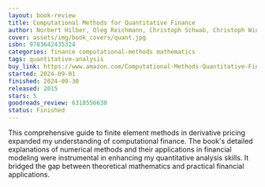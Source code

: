 ```yaml
---
layout: book-review
title: Computational Methods for Quantitative Finance
author: Norbert Hilber, Oleg Reichmann, Christoph Schwab, Christoph Winter
cover: assets/img/book_covers/quant.jpg
isbn: 9783642435324
categories: finance computational-methods mathematics
tags: quantitative-analysis
buy_link: https://www.amazon.com/Computational-Methods-Quantitative-Finance-Derivative/dp/3642435327
started: 2024-09-01
finished: 2024-09-30
released: 2015
stars: 5
goodreads_review: 6318556638
status: Finished
---
```


This comprehensive guide to finite element methods in derivative pricing expanded my understanding of computational finance. The book's detailed explanations of numerical methods and their applications in financial modeling were instrumental in enhancing my quantitative analysis skills. It bridged the gap between theoretical mathematics and practical financial applications.
